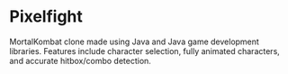 # Pixelfight
MortalKombat clone made using Java and Java game development libraries. Features include character selection, fully animated characters, and accurate hitbox/combo detection.
